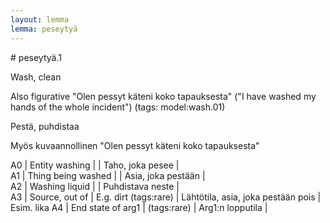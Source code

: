 ```yaml
---
layout: lemma
lemma: peseytyä
---
```


<div class="sense">
# <span class="sensename">peseytyä.1</span>

<span class="description">Wash, clean</span>

Also figurative "Olen pessyt käteni koko tapauksesta" ("I have washed my hands of the whole incident") (tags: model:wash.01)

<span class="description">Pestä, puhdistaa</span>

Myös kuvaannollinen "Olen pessyt käteni koko tapauksesta"

A0 | Entity washing |   | Taho, joka pesee |  
A1 | Thing being washed |   | Asia, joka pestään |  
A2 | Washing liquid |  | Puhdistava neste |  
A3 | Source, out of | E.g. dirt (tags:rare) | Lähtötila, asia, joka pestään pois | Esim. lika
A4 | End state of arg1 | (tags:rare) | Arg1:n lopputila |  

</div>

